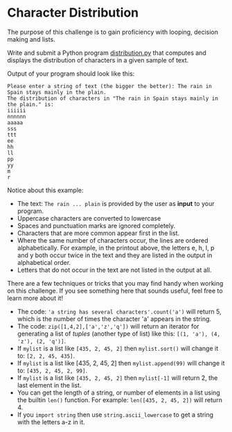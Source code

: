 # Character Distribution

The purpose of this challenge is to gain proficiency with looping, decision making and lists.

Write and submit a Python program [distribution.py](./distribution.py) that computes and displays 
the distribution of characters in a given sample of text.

Output of your program should look like this:

```
Please enter a string of text (the bigger the better): The rain in Spain stays mainly in the plain.
The distribution of characters in "The rain in Spain stays mainly in the plain." is:
iiiiii
nnnnnn
aaaaa
sss
ttt
ee
hh
ll
pp
yy
m
r
```

Notice about this example:

* The text: `The rain ... plain` is provided by the user as **input** to your program.
* Uppercase characters are converted to lowercase
* Spaces and punctuation marks are ignored completely.
* Characters that are more common appear first in the list.
* Where the same number of characters occur, the lines are ordered alphabetically. For example, 
  in the printout above, the letters e, h, l, p and y both occur twice in the text and they are 
  listed in the output in alphabetical order.
* Letters that do not occur in the text are not listed in the output at all.

There are a few techniques or tricks that you may find handy when working on this challenge. 
If you see something here that sounds useful, feel free to learn more about it!

* The code: ```'a string has several characters'.count('a')``` 
  will return 5, which is the number of times the character 'a' appears in the string.
* The code: ```zip([1,4,2],['a','z','q'])``` 
  will return an iterator for generating a list of *tuples* (another type of list) like 
  this: ```[(1, 'a'), (4, 'z'), (2, 'q')]```.
* If ```mylist``` is a list like ```[435, 2, 45, 2]``` then ```mylist.sort()``` 
  will change it to: ```[2, 2, 45, 435]```.
* If ```mylist``` is a list like [435, 2, 45, 2] then ```mylist.append(99)``` will change it 
  to: ```[435, 2, 45, 2, 99]```.
* If ```mylist``` is a list like ```[435, 2, 45, 2]``` then ```mylist[-1]``` will return 2, the last
  element in the list.
* You can get the length of a string, or number of elements in a list using the builtin
  ```len()``` function. For example:
  ```len([435, 2, 45, 2])``` will return 4.
* If you ```import string``` then use ```string.ascii_lowercase``` to get a string with the 
  letters a-z in it.
